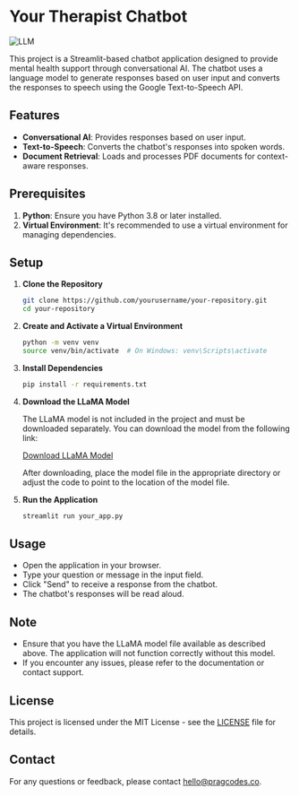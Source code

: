 # Your Therapist Chatbot
![LLM](https://github.com/user-attachments/assets/4cf5d961-84fb-4146-a7b4-188685cf6753)


This project is a Streamlit-based chatbot application designed to provide mental health support through conversational AI. The chatbot uses a language model to generate responses based on user input and converts the responses to speech using the Google Text-to-Speech API.

## Features

- **Conversational AI**: Provides responses based on user input.
- **Text-to-Speech**: Converts the chatbot's responses into spoken words.
- **Document Retrieval**: Loads and processes PDF documents for context-aware responses.

## Prerequisites

1. **Python**: Ensure you have Python 3.8 or later installed.
2. **Virtual Environment**: It's recommended to use a virtual environment for managing dependencies.

## Setup

1. **Clone the Repository**

    ```bash
    git clone https://github.com/yourusername/your-repository.git
    cd your-repository
    ```

2. **Create and Activate a Virtual Environment**

    ```bash
    python -m venv venv
    source venv/bin/activate  # On Windows: venv\Scripts\activate
    ```

3. **Install Dependencies**

    ```bash
    pip install -r requirements.txt
    ```

4. **Download the LLaMA Model**

    The LLaMA model is not included in the project and must be downloaded separately. You can download the model from the following link:

    [Download LLaMA Model](https://huggingface.co/TheBloke/Llama-2-7B-Chat-GGML/blob/main/llama-2-7b-chat.ggmlv3.q4_0.bin)

    After downloading, place the model file in the appropriate directory or adjust the code to point to the location of the model file.

5. **Run the Application**

    ```bash
    streamlit run your_app.py
    ```

## Usage

- Open the application in your browser.
- Type your question or message in the input field.
- Click "Send" to receive a response from the chatbot.
- The chatbot's responses will be read aloud.

## Note

- Ensure that you have the LLaMA model file available as described above. The application will not function correctly without this model.
- If you encounter any issues, please refer to the documentation or contact support.

## License

This project is licensed under the MIT License - see the [LICENSE](LICENSE) file for details.

## Contact

For any questions or feedback, please contact [hello@pragcodes.co](mailto:hello@pragcodes.co).
